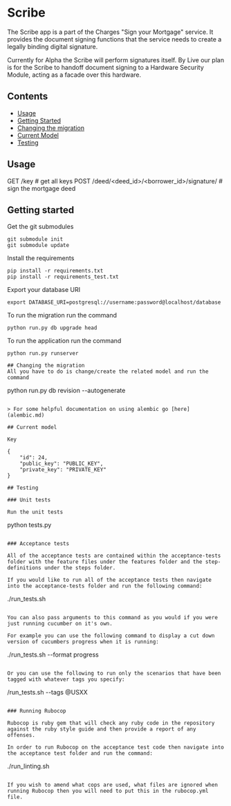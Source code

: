 # Scribe

The Scribe app is a part of the Charges "Sign your Mortgage" service. It
provides the document signing functions that the service needs to create a
legally binding digital signature.

Currently for Alpha the Scribe will perform signatures itself. By Live our plan
is for the Scribe to handoff document signing to a Hardware Security Module,
acting as a facade over this hardware.

## Contents
- [Usage](#usage)
- [Getting Started](#getting-started)
- [Changing the migration](#changing-the-migration)
- [Current Model](#current-model)
- [Testing](#testing)

## Usage
GET     /key                                        # get all keys
POST    /deed/<deed_id>/<borrower_id>/signature/    # sign the mortgage deed

## Getting started

Get the git submodules
```
git submodule init
git submodule update
```

Install the requirements
```
pip install -r requirements.txt
pip install -r requirements_test.txt
```

Export your database URI
```
export DATABASE_URI=postgresql://username:password@localhost/database
```

To run the migration run the command
```
python run.py db upgrade head
```

To run the application run the command
```
python run.py runserver

## Changing the migration
All you have to do is change/create the related model and run the command

```
python run.py db revision --autogenerate
```

> For some helpful documentation on using alembic go [here](alembic.md)

## Current model

Key

{
    "id": 24,
    "public_key": "PUBLIC_KEY",
    "private_key": "PRIVATE_KEY"
}

## Testing

### Unit tests

Run the unit tests
```
python tests.py
```

### Acceptance tests

All of the acceptance tests are contained within the acceptance-tests folder with the feature files under the features folder and the step-definitions under the steps folder.

If you would like to run all of the acceptance tests then navigate into the acceptance-tests folder and run the following command:

```
./run_tests.sh
```

You can also pass arguments to this command as you would if you were just running cucumber on it's own.

For example you can use the following command to display a cut down version of cucumbers progress when it is running:

```
./run_tests.sh --format progress
```

Or you can use the following to run only the scenarios that have been tagged with whatever tags you specify:

```
/run_tests.sh --tags @USXX
```

### Running Rubocop

Rubocop is ruby gem that will check any ruby code in the repository against the ruby style guide and then provide a report of any offenses.

In order to run Rubocop on the acceptance test code then navigate into the acceptance test folder and run the command:

```
./run_linting.sh
```

If you wish to amend what cops are used, what files are ignored when running Rubocop then you will need to put this in the rubocop.yml file.

